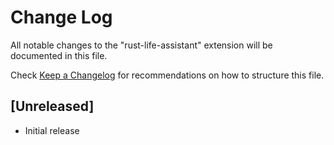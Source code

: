 # Change Log

All notable changes to the "rust-life-assistant" extension will be documented in this file.

Check [Keep a Changelog](http://keepachangelog.com/) for recommendations on how to structure this file.

## [Unreleased]

- Initial release